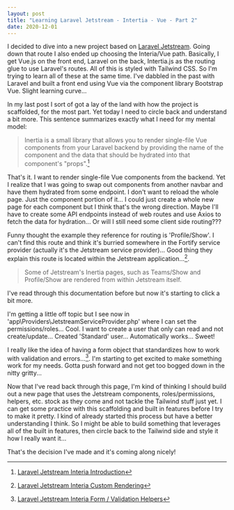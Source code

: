 ```yaml
---
layout: post
title: "Learning Laravel Jetstream - Intertia - Vue - Part 2"
date: 2020-12-01
---
```


I decided to dive into a new project based on [Laravel Jetstream](https://jetstream.laravel.com/1.x/introduction.html "Laravel Jetstream is a beautifully designed application scaffolding for Laravel."). Going down that route I also ended up choosing the Interia/Vue path. Basically, I get Vue.js on the front end, Laravel on the back, Intertia.js as the routing glue to use Laravel's routes. All of this is styled with Tailwind CSS. So I'm trying to learn all of these at the same time. I've dabbled in the past with Laravel and built a front end using Vue via the component library Bootstrap Vue. Slight learning curve...

In my last post I sort of got a lay of the land with how the project is scaffolded, for the most part. Yet today I need to circle back and understand a bit more. This sentence summarizes exactly what I need for my mental model:

>  Inertia is a small library that allows you to render single-file Vue components from your Laravel backend by providing the name of the component and the data that should be hydrated into that component's "props".[^1]

That's it. I want to render single-file Vue components from the backend. Yet I realize that I was going to swap out components from another navbar and have them hydrated from some endpoint. I don't want to reload the whole page. Just the component portion of it... I could just create a whole new page for each component but I think that's the wrong direction. Maybe I'll have to create some API endpoints instead of web routes and use Axios to fetch the data for hydration... Or will I still need some client side routing???

Funny thought the example they reference for routing is 'Profile/Show'. I can't find this route and think it's burried somewhere in the Fortify service provider (actually it's the Jetstream service provider)... Good thing they explain this route is located within the Jetstream application...[^2]. 

> Some of Jetstream's Inertia pages, such as Teams/Show and Profile/Show are rendered from within Jetstream itself. 

I've read through this documentation before but now it's starting to click a bit more.

I'm getting a little off topic but I see now in 'app\Providers\JetstreamServiceProvider.php' where I can set the permissions/roles... Cool. I want to create a user that only can read and not create/update... Created 'Standard' user... Automatically works... Sweet!

I really like the idea of having a form object that standardizes how to work with validation and errors...[^3]. I'm starting to get excited to make something work for my needs. Gotta push forward and not get too bogged down in the nitty gritty...

Now that I've read back through this page, I'm kind of thinking I should build out a new page that uses the Jetstream components, roles/permissions, helpers, etc. stock as they come and not tackle the Tailwind stuff just yet. I can get some practice with this scaffolding and built in features before I try to make it pretty. I kind of already started this process but have a better understanding I think. So I might be able to build something that leverages all of the built in features, then circle back to the Tailwind side and style it how I really want it...

That's the decision I've made and it's coming along nicely!

[^1]: [Laravel Jetstream Interia Introduction](https://jetstream.laravel.com/1.x/stacks/inertia.html#introduction "Laravel Jetstream Interia Introduction.")
[^2]: [Laravel Jetstream Interia Custom Rendering](https://jetstream.laravel.com/1.x/stacks/inertia.html#custom-rendering "Laravel Jetstream Interia Custom Rendering.")
[^3]: [Laravel Jetstream Interia Form / Validation Helpers](https://jetstream.laravel.com/1.x/stacks/inertia.html#form-validation-helpers "Laravel Jetstream Interia Form / Validation Helpers.")

